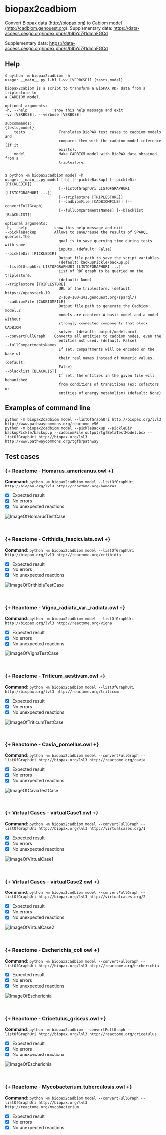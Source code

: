 # biopax2cadbiom

Convert Biopax data (http://biopax.org) to Cabiom model (http://cadbiom.genouest.org).
Supplementary data: https://data-access.cesgo.org/index.php/s/bIbYc7B1dmnFGCd

Supplementary data: https://data-access.cesgo.org/index.php/s/bIbYc7B1dmnFGCd

## Help

    $ python -m biopax2cadbiom -h
    usage: __main__.py [-h] [-vv [VERBOSE]] {tests,model} ...

	biopax2cabiom is a script to transform a BioPAX RDF data from a triplestore to
	a CADBIOM model.

	optional arguments:
	-h, --help            show this help message and exit
	-vv [VERBOSE], --verbose [VERBOSE]

	subcommands:
	{tests,model}
		tests               Translates BioPAX test cases to cadbiom models and
							compares them with the cadbiom model reference (if it
							exists).
		model               Make CADBIOM model with BioPAX data obtained from a
							triplestore.


	$ python -m biopax2cadbiom model -h
	usage: __main__.py model [-h] [--pickleBackup] [--pickleDir [PICKLEDIR]]
							[--listOfGraphUri LISTOFGRAPHURI [LISTOFGRAPHURI ...]]
							[--triplestore [TRIPLESTORE]]
							[--cadbiomFile [CADBIOMFILE]] [--convertFullGraph]
							[--fullCompartmentsNames] [--blacklist [BLACKLIST]]

	optional arguments:
	-h, --help            show this help message and exit
	--pickleBackup        Allows to save/reuse the results of SPARQL queries.The
							goal is to save querying time during tests with same
							inputs. (default: False)
	--pickleDir [PICKLEDIR]
							Output file path to save the script variables.
							(default: backupPickle/backup.p)
	--listOfGraphUri LISTOFGRAPHURI [LISTOFGRAPHURI ...]
							List of RDF graph to be queried on the triplestore.
							(default: None)
	--triplestore [TRIPLESTORE]
							URL of the triplestore. (default: https://openstack-19
							2-168-100-241.genouest.org/sparql/)
	--cadbiomFile [CADBIOMFILE]
							Output file path to generate the Cadbiom model.2
							models are created: A basic model and a model without
							strongly connected components that block CADBIOM
							solver. (default: output/model.bcx)
	--convertFullGraph    Converts all entities to cadbiom nodes, even the
							entities not used. (default: False)
	--fullCompartmentsNames
							If set, compartments will be encoded on the base of
							their real names instead of numeric values. (default:
							False)
	--blacklist [BLACKLIST]
							If set, the entities in the given file will bebanished
							from conditions of transitions (ex: cofactors or
							entities of energy metabolism) (default: None)


## Examples of command line

    python -m biopax2cadbiom model --listOfGraphUri http://biopax.org/lvl3 http://www.pathwaycommons.org/reactome_v56
    python -m biopax2cadbiom model --pickleBackup --pickleDir backupPickle/backup.p --cadbiomFile output/tgfBetaTestModel.bcx --listOfGraphUri http://biopax.org/lvl3 http://www.pathwaycommons.org/tgfbrpathway

## Test cases

[//]: # (TESTS_START)
### {+ Reactome - Homarus_americanus.owl +}
__Command__: `python -m biopax2cadbiom model --listOfGraphUri http://biopax.org/lvl3 http://reactome.org/homarus`
  * [x] Expected result
  * [x] No errors
  * [x] No unexpected reactions

![ImageOfHomarusTestCase](testCases/img/homarus.png)

<br/>

### {+ Reactome - Crithidia_fasciculata.owl +}
__Command__: `python -m biopax2cadbiom model --listOfGraphUri http://biopax.org/lvl3 http://reactome.org/crithidia`
  * [x] Expected result
  * [x] No errors
  * [x] No unexpected reactions

![ImageOfCrithidiaTestCase](testCases/img/crithidia.png)

<br/>

### {+ Reactome - Vigna_radiata_var._radiata.owl +}
__Command__: `python -m biopax2cadbiom model --listOfGraphUri http://biopax.org/lvl3 http://reactome.org/vigna`
  * [x] Expected result
  * [x] No errors
  * [x] No unexpected reactions

![ImageOfVignaTestCase](testCases/img/vigna.png)

<br/>

### {+ Reactome - Triticum_aestivum.owl +}
__Command__: `python -m biopax2cadbiom model --listOfGraphUri http://biopax.org/lvl3 http://reactome.org/triticum`
  * [x] Expected result
  * [x] No errors
  * [x] No unexpected reactions

![ImageOfTriticumTestCase](testCases/img/triticum.png)

<br/>

### {+ Reactome - Cavia_porcellus.owl +}
__Command__: `python -m biopax2cadbiom model --convertFullGraph --listOfGraphUri http://biopax.org/lvl3 http://reactome.org/cavia`
  * [x] Expected result
  * [x] No errors
  * [x] No unexpected reactions

![ImageOfCaviaTestCase](testCases/img/cavia.png)

<br/>

### {+ Virtual Cases - virtualCase1.owl +}
__Command__: `python -m biopax2cadbiom model --convertFullGraph --listOfGraphUri http://biopax.org/lvl3 http://virtualcases.org/1`
  * [x] Expected result
  * [x] No errors
  * [x] No unexpected reactions

![ImageOfVirtualCase1](testCases/img/virtualCase1.png)

<br/>

### {+ Virtual Cases - virtualCase2.owl +}
__Command__: `python -m biopax2cadbiom model --convertFullGraph --listOfGraphUri http://biopax.org/lvl3 http://virtualcases.org/2`
  * [x] Expected result
  * [x] No errors
  * [x] No unexpected reactions

![ImageOfVirtualCase2](testCases/img/virtualCase2.png)

<br/>

### {+ Reactome - Escherichia_coli.owl +}
__Command__: `python -m biopax2cadbiom model --convertFullGraph --listOfGraphUri http://biopax.org/lvl3 http://reactome.org/escherichia`
  * [x] Expected result
  * [x] No errors
  * [x] No unexpected reactions

![ImageOfEscherichia](testCases/img/escherichia.png)

<br/>

### {+ Reactome - Cricetulus_griseus.owl +}
__Command__: `python -m biopax2cadbiom --convertFullGraph --listOfGraphUri http://biopax.org/lvl3 http://reactome.org/cricetulus`
  * [x] Expected result
  * [x] No errors
  * [x] No unexpected reactions

![ImageOfEscherichia](testCases/img/cricetulus.png)

<br/>

### {+ Reactome - Mycobacterium_tuberculosis.owl +}
__Command__: `python -m biopax2cadbiom model --convertFullGraph --listOfGraphUri http://biopax.org/lvl3 http://reactome.org/mycobacterium`
  * [x] Expected result
  * [x] No errors
  * [x] No unexpected reactions

[//]: # (TESTS_END)
